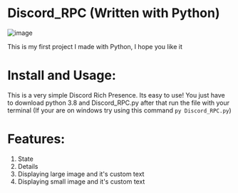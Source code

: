 # Discord_RPC (Written with Python)
![image](https://user-images.githubusercontent.com/131625043/233876485-10aa9513-2ade-4221-bac1-ec0b454c4bd7.png)

This is my first project I made with Python, I hope you like it
# Install and Usage:
This is a very simple Discord Rich Presence. Its easy to use!
You just have to download python 3.8 and Discord_RPC.py after that run the file with your terminal
(If your are on windows try using this command ``py Discord_RPC.py``)
# Features:
 1. State
 2. Details
 3. Displaying large image and it's custom text
 4. Displaying small image and it's custom text
